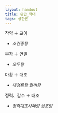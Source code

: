 ```yaml
---
layout: handout
title: 완급_약대
tags: 상한론
---
```



작약 ＋ 교이
* _소건중탕_

부자 ＋ 연밀
* _오두탕_

마황 ＋ 대조
* _대청룡탕_ _월비탕_

정력、감수 ＋ 대조
* _정력대조사폐탕_ _십조탕_

